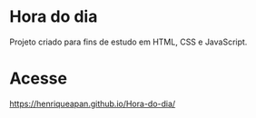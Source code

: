 # Hora do dia
Projeto criado para fins de estudo em HTML, CSS e JavaScript.
# Acesse
https://henriqueapan.github.io/Hora-do-dia/
